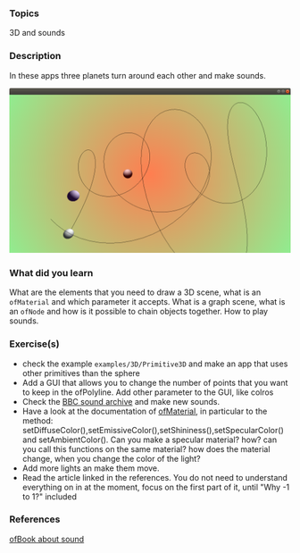 ### Topics
3D and sounds

### Description

In these apps three planets turn around each other and make sounds.

![img](bin/data/screenshot.png)

### What did you learn
What are the elements that you need to draw a 3D scene, what is an `ofMaterial` and which parameter it accepts. What is a graph scene, what is an `ofNode` and how is it possible to chain objects together. How to play sounds.

### Exercise(s)
- check the example `examples/3D/Primitive3D` and make an app that uses other primitives than the sphere
- Add a GUI that allows you to change the number of points that you want to keep in the ofPolyline. Add other parameter to the GUI, like colros
- Check the [BBC sound archive](http://bbcsfx.acropolis.org.uk/) and make new sounds.
- Have a look at the documentation of [ofMaterial](https://openframeworks.cc/documentation/gl/ofMaterial/), in particular to the method:  setDiffuseColor(),setEmissiveColor(),setShininess(),setSpecularColor() and setAmbientColor().  Can you make a specular material? how? can you call this functions on the same material? how does the material change, when you change the color of the light?
- Add more lights an make them move.
- Read the article linked in the references. You do not need to understand everything on in at the moment, focus on the first part of it, until "Why -1 to 1?" included

### References
[ofBook about sound](https://openframeworks.cc/ofBook/chapters/sound.html)


